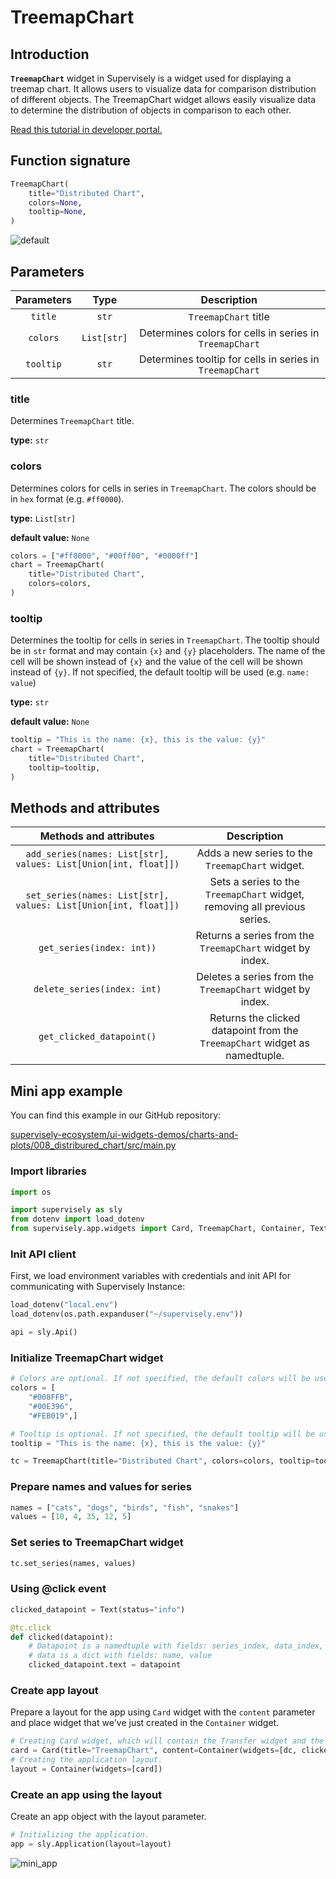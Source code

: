 # TreemapChart

## Introduction

**`TreemapChart`** widget in Supervisely is a widget used for displaying a treemap chart. It allows users to visualize data for comparison distribution of different objects. The TreemapChart widget allows easily visualize data to determine the distribution of objects in comparison to each other.

[Read this tutorial in developer portal.](https://developer.supervise.ly/app-development/widgets/charts-and-plots/TreemapChart)

## Function signature

```python
TreemapChart(
    title="Distributed Chart",
    colors=None,
    tooltip=None,
)
```

![default](https://github-production-user-asset-6210df.s3.amazonaws.com/118521851/242254345-8fc4eccd-b04b-489a-89ee-4569de6a2624.png)

## Parameters

| Parameters |    Type     |                       Description                        |
| :--------: | :---------: | :------------------------------------------------------: |
|  `title`   |    `str`    |                   `TreemapChart` title                   |
|  `colors`  | `List[str]` | Determines colors for cells in series in `TreemapChart`  |
| `tooltip`  |    `str`    | Determines tooltip for cells in series in `TreemapChart` |

### title

Determines `TreemapChart` title.

**type:** `str`

### colors

Determines colors for cells in series in `TreemapChart`.
The colors should be in `hex` format (e.g. `#ff0000`).

**type:** `List[str]`

**default value:** `None`

```python
colors = ["#ff0000", "#00ff00", "#0000ff"]
chart = TreemapChart(
    title="Distributed Chart",
    colors=colors,
)
```

### tooltip

Determines the tooltip for cells in series in `TreemapChart`.
The tooltip should be in `str` format and may contain `{x}` and `{y}` placeholders.
The name of the cell will be shown instead of `{x}` and the value of the cell will be shown instead of `{y}`.
If not specified, the default tooltip will be used (e.g. `name: value`)

**type:** `str`

**default value:** `None`

```python
tooltip = "This is the name: {x}, this is the value: {y}"
chart = TreemapChart(
    title="Distributed Chart",
    tooltip=tooltip,
)
```

## Methods and attributes

|                     Methods and attributes                      |                                 Description                                 |
| :-------------------------------------------------------------: | :-------------------------------------------------------------------------: |
| `add_series(names: List[str], values: List[Union[int, float]])` |               Adds a new series to the `TreemapChart` widget.               |
| `set_series(names: List[str], values: List[Union[int, float]])` |  Sets a series to the `TreemapChart` widget, removing all previous series.  |
|                    `get_series(index: int))`                    |          Returns a series from the `TreemapChart` widget by index.          |
|                   `delete_series(index: int)`                   |          Deletes a series from the `TreemapChart` widget by index.          |
|                    `get_clicked_datapoint()`                    | Returns the clicked datapoint from the `TreemapChart` widget as namedtuple. |

## Mini app example

You can find this example in our GitHub repository:

[supervisely-ecosystem/ui-widgets-demos/charts-and-plots/008_distribured_chart/src/main.py](https://github.com/supervisely-ecosystem/ui-widgets-demos/blob/master/charts-and-plots/008_distributed_chart/src/main.py)

### Import libraries

```python
import os

import supervisely as sly
from dotenv import load_dotenv
from supervisely.app.widgets import Card, TreemapChart, Container, Text
```

### Init API client

First, we load environment variables with credentials and init API for communicating with Supervisely Instance:

```python
load_dotenv("local.env")
load_dotenv(os.path.expanduser("~/supervisely.env"))

api = sly.Api()
```

### Initialize TreemapChart widget

```python
# Colors are optional. If not specified, the default colors will be used.
colors = [
    "#008FFB",
    "#00E396",
    "#FEB019",]

# Tooltip is optional. If not specified, the default tooltip will be used.
tooltip = "This is the name: {x}, this is the value: {y}"

tc = TreemapChart(title="Distributed Chart", colors=colors, tooltip=tooltip)
```

### Prepare names and values for series

```python
names = ["cats", "dogs", "birds", "fish", "snakes"]
values = [10, 4, 35, 12, 5]
```

### Set series to TreemapChart widget

```python
tc.set_series(names, values)
```

### Using @click event

```python
clicked_datapoint = Text(status="info")

@tc.click
def clicked(datapoint):
    # Datapoint is a namedtuple with fields: series_index, data_index, data
    # data is a dict with fields: name, value
    clicked_datapoint.text = datapoint
```

### Create app layout

Prepare a layout for the app using `Card` widget with the `content` parameter and place widget that we've just created in the `Container` widget.

```python
# Creating Card widget, which will contain the Transfer widget and the Text widget.
card = Card(title="TreemapChart", content=Container(widgets=[dc, clicked_datapoint]))
# Creating the application layout.
layout = Container(widgets=[card])
```

### Create an app using the layout

Create an app object with the layout parameter.

```python
# Initializing the application.
app = sly.Application(layout=layout)
```

![mini_app](https://github-production-user-asset-6210df.s3.amazonaws.com/118521851/242254345-8fc4eccd-b04b-489a-89ee-4569de6a2624.png)
